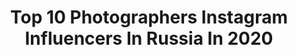 ---
title: Top 10 Photographers Instagram Influencers In Russia In 2020
description: >-
  Find top photographers Instagram influencers in Russia in 2020. Most popular hashtags: #visualambassadors #for #cosplaygirls #russiancosplay.
platform: Instagram
profiles:
  - username: "makarova_tatyana"
    fullname: >-
      Tatyana Makarova
    location: "Russia"
    followers: 5870
    engagement: 790
    commentsToLikes: 0.058248
    avatar: "https://scontent-lhr8-1.cdninstagram.com/v/t51.2885-19/s320x320/72533998_2241845525956490_955293442089418752_n.jpg?_nc_ht=scontent-lhr8-1.cdninstagram.com&_nc_ohc=5unWmK1WPwIAX-l_Y_F&oh=e534330b9333ac051b78697690f455db&oe=5EBB13D2"
    verified: false
    hashtags: ""
  - username: "slavafilippov"
    fullname: >-
      Slava Filippov
    location: "Russia"
    followers: 25143
    engagement: 146
    commentsToLikes: 0.015714
    avatar: "https://scontent-lga3-1.cdninstagram.com/v/t51.2885-19/s320x320/82013641_773109943178180_2717298861830832128_n.jpg?_nc_ht=scontent-lga3-1.cdninstagram.com&_nc_ohc=avbXncGkN4MAX9ztodq&oh=9a1f949f8b00036bf5a010cdbd359bf3&oe=5EB98938"
    verified: false
    hashtags: "#oldsmanbali, #archive, #sergeipolunin, #batubalong"
  - username: "inhoko"
    fullname: >-
      Ko Inho
    location: "Russia"
    followers: 87688
    engagement: 157
    commentsToLikes: 0.009763
    avatar: "https://scontent-ams4-1.cdninstagram.com/v/t51.2885-19/10919479_1563324910573142_1893170832_a.jpg?_nc_ht=scontent-ams4-1.cdninstagram.com&_nc_ohc=SuWSMJ7BXJsAX8I8vpU&oh=cf0a7080ba697572e3a4b0b85451f7b4&oe=5EAC9C5C"
    verified: false
    hashtags: ""
  - username: "strogolexa"
    fullname: >-
      Aleksey
    location: "Russia"
    followers: 10620
    engagement: 747
    commentsToLikes: 0.011730
    avatar: "https://scontent-ams4-1.cdninstagram.com/v/t51.2885-19/s320x320/74400574_514846009094806_7119671886765621248_n.jpg?_nc_ht=scontent-ams4-1.cdninstagram.com&_nc_ohc=e-1TrNGMWHkAX9T5yv9&oh=26d6649ae7e8968c2926f806ef161cc6&oe=5EB8379E"
    verified: false
    hashtags: "#urban, #streetdreamsmag, #natgeorussia, #natgeoru"
  - username: "seyanyr"
    fullname: >-
      Сэянир
    location: "Russia"
    followers: 2155
    engagement: 7356
    commentsToLikes: 0.172476
    avatar: "https://scontent-ssn1-1.cdninstagram.com/v/t51.2885-19/s320x320/69714169_524462964981753_1455935334285049856_n.jpg?_nc_ht=scontent-ssn1-1.cdninstagram.com&_nc_ohc=rmE_XRSJTLsAX-JVBQQ&oh=a5c82e86331b1ffb040808368a4b6628&oe=5EA38458"
    verified: false
    hashtags: "#sailorfan, #kawaiigirls, #witchymodel, #daeneryscosplay"
  - username: "pouriyakafaeiii"
    fullname: >-
      pouriya kafaei
    location: "Russia"
    followers: 43619
    engagement: 761
    commentsToLikes: 0.078551
    avatar: "https://scontent-ams4-1.cdninstagram.com/v/t51.2885-19/s320x320/84181127_234275700896819_4468466279493140480_n.jpg?_nc_ht=scontent-ams4-1.cdninstagram.com&_nc_ohc=Fibe2vG7XO0AX9esS_P&oh=114a1eee61f15499bc1467352ce664c4&oe=5EB897B3"
    verified: false
    hashtags: "#earth, #imiragemagazine, #globeportraits, #portraitphotography"
  - username: "sofia__summer"
    fullname: >-
      Model Moscow♥️
    location: "Russia"
    followers: 6289
    engagement: 5659
    commentsToLikes: 0.442819
    avatar: "https://scontent-ams4-1.cdninstagram.com/v/t51.2885-19/s320x320/83554429_2461349710794787_7475122723052584960_n.jpg?_nc_ht=scontent-ams4-1.cdninstagram.com&_nc_ohc=bwfgld6lzdwAX9JR7SD&oh=7d1a1b39f8a70fb811267fae1ebd4309&oe=5EB9BBF1"
    verified: false
    hashtags: ""
  - username: "evgenyfist"
    fullname: >-
      EVGENY FIST
    location: "Russia"
    followers: 174574
    engagement: 467
    commentsToLikes: 0.044283
    avatar: "https://scontent-bos3-1.cdninstagram.com/v/t51.2885-19/s320x320/71948775_2727335967296694_304288855144529920_n.jpg?_nc_ht=scontent-bos3-1.cdninstagram.com&_nc_ohc=4HycsQCF0-QAX-E0OdS&oh=c1a82b94f5f37a9f05f2e3211beb9a7c&oe=5EB7E48E"
    verified: false
    hashtags: "#evgenyfist, #cadillacxt6, #xt6, #tomford"
  - username: "panovkirill"
    fullname: >-
      Свадебный Фотограф Панов
    location: "Russia"
    followers: 3935
    engagement: 1772
    commentsToLikes: 0.421568
    avatar: "https://scontent-ams4-1.cdninstagram.com/v/t51.2885-19/s320x320/66263164_628909504181427_7315378247770832896_n.jpg?_nc_ht=scontent-ams4-1.cdninstagram.com&_nc_ohc=5OudkI21yJMAX8-wJ2q&oh=6f036b1aebb6beead2fce75e3447c27c&oe=5EB9A464"
    verified: false
    hashtags: ""
  - username: "heylinaone"
    fullname: >-
      Lina | Cosplayer
    location: "Russia"
    followers: 6202
    engagement: 1678
    commentsToLikes: 0.049349
    avatar: "https://scontent-ams4-1.cdninstagram.com/v/t51.2885-19/s320x320/56842917_2267293106925198_798197900772376576_n.jpg?_nc_ht=scontent-ams4-1.cdninstagram.com&_nc_ohc=9r1O8T6Bg2wAX9qfK5l&oh=eebfd22607ead994fd6e64b1f8c85928&oe=5EBACCB5"
    verified: false
    hashtags: "#makeuptransformations, #disneyfrozen, #cosswigs, #makeupartistry"
---